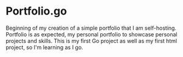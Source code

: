 # Portfolio.go
Beginning of my creation of a simple portfolio that I am self-hosting.
Portfolio is as expected, my personal portfolio to showcase personal projects and skills.
This is my first Go project as well as my first html project, so I'm learning as I go.
